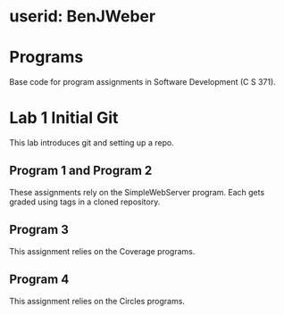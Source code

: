# userid: BenJWeber

# Programs
Base code for program assignments in Software Development (C S 371). 

# Lab 1 Initial Git
This lab introduces git and setting up a repo. 

## Program 1 and Program 2
These assignments rely on the SimpleWebServer program. Each gets graded using tags in a cloned repository. 

## Program 3
This assignment relies on the Coverage programs. 

## Program 4
This assignment relies on the Circles programs. 
